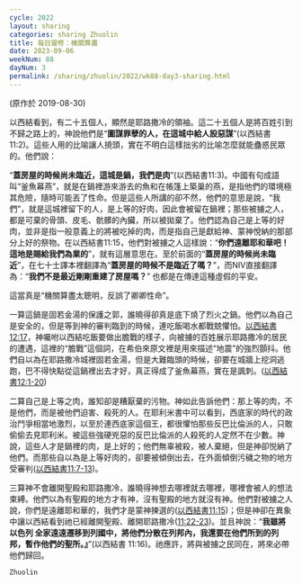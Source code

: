 ```yaml
---
cycle: 2022
layout: sharing
categories: sharing Zhuolin
title: 每日靈修：機關算盡
date: 2023-09-06
weekNum: 88
dayNum: 3
permalink: /sharing/zhuolin/2022/wk88-day3-sharing.html
---
```

(原作於 2019-08-30)

以西結看到，有二十五個人，顯然是耶路撒冷的領袖。這二十五個人是將百姓引到不歸之路上的，神說他們是“**圖謀罪孽的人，在這城中給人設惡謀**”(以西結書11:2)。這些人用的比喻讓人撓頭，實在不明白這樣拙劣的比喻怎麼就能蠱惑民眾的。他們說：    

“**蓋房屋的時候尚未臨近，這城是鍋，我們是肉**”(以西結書11:3)。中國有句成語叫“釜魚幕燕”，就是在鍋裡游來游去的魚和在帳篷上築巢的燕，是指他們的環境極其危險，隨時可能丟了性命。但是這些人所講的卻不然，他們的意思是說，“我們”，就是這城裡留下的人，是上等的好肉，因此會被留在鍋裡；那些被擄之人，都是可棄的骨頭、皮毛、骯髒的內臟，所以被拋棄了。他們認為自己是上等的好肉，並非是指一般意義上的將被吃掉的肉，而是指自己是獻給神、蒙神悅納的那部分上好的祭物。在以西結書11:15，他們對被擄之人這樣說：“**你們遠離耶和華吧！這地是賜給我們為業的**”，就有這層意思在。至於前面的“**蓋房屋的時候尚未臨近**”，在七十士譯本裡翻譯為“**蓋房屋的時候不是臨近了嗎？**”，而NIV直接翻譯為：“**我們不是最近剛剛重建了房屋嗎？**” 也都是在傳達這種虛假的平安。    

這當真是“機關算盡太聰明，反誤了卿卿性命”。    

一算這鍋是固若金湯的保護之郭，誰曉得卻真是底下燒了烈火之鍋。他們以為自己是安全的，但是等到神的審判臨到的時候，連吃飯喝水都戰兢懼怕。[以西結書12:17](https：//www.biblegateway.com/quicksearch/？quicksearch=以西結書12:17&qs_version=CUVMPT)，神囑咐以西結吃飯要做出膽戰的樣子，向被擄的百姓展示耶路撒冷的居民的遭遇，這裡的“膽戰”這個詞，在希伯來原文裡是用來描述“地震”的強烈顫抖。他們自以為在耶路撒冷城裡固若金湯，但是大難臨頭的時候，卻要在城牆上挖洞逃跑，巴不得快點從這鍋裡出去才好，真正得成了釜魚幕燕，實在是諷刺。([以西結書12:1-20](https：//www.biblegateway.com/quicksearch/？quicksearch=以西結書12:1-20&qs_version=CUVMPT))    

二算自己是上等之肉，誰知卻是糟厭棄的污物。神如此告訴他們：那上等的肉，不是他們，而是被他們迫害、殺死的人。在耶利米書中可以看到，西底家的時代的政治鬥爭相當地激烈，以至於連西底家這個王，都很懼怕那些反巴比倫派的人，只敢偷偷去見耶利米。被這些強硬兇惡的反巴比倫派的人殺死的人定然不在少數。神說，這些人才是鍋裡的肉，是上好的；他們無辜被殺，被人棄絕，但是神卻悦納了他們。而那些自以為是上等好肉的，卻要被傾倒出去，在外面傾倒污穢之物的地方受審判([以西結書11:7-13](https：//www.biblegateway.com/quicksearch/？quicksearch=以西結書11:7-13&qs_version=CUVMPT))。    

三算神不會離開聖殿和耶路撒冷，誰曉得神想去哪裡就去哪裡，哪裡會被人的想法束縛。他們以為有聖殿的地方才有神，沒有聖殿的地方就沒有神。他們對被擄之人說，你們是遠離耶和華的，我們才是蒙神揀選的([以西結書11:15](https：//www.biblegateway.com/quicksearch/？quicksearch=以西結書11:15&qs_version=CUVMPT))；但是神卻在異象中讓以西結看到祂已經離開聖殿、離開耶路撒冷([11:22-23](https：//www.biblegateway.com/quicksearch/？quicksearch=以西結書11:22-23&qs_version=CUVMPT))。並且神說：“**我雖將 以色列 全家遠遠遷移到列國中，將他們分散在列邦內，我還要在他們所到的列邦，暫作他們的聖所。』**”(以西結書 11:16)。祂應許，將與被擄之民同在，將來必帶他們歸回。    

`Zhuolin`    

